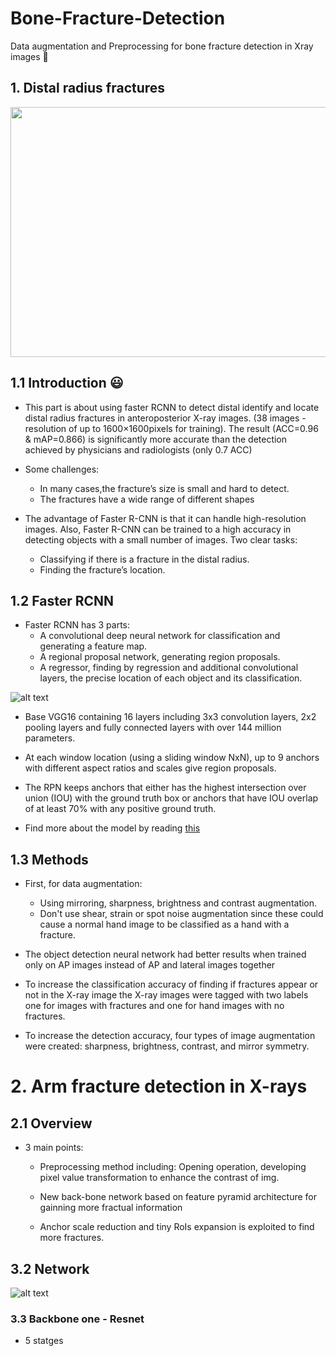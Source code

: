 # Bone-Fracture-Detection 
Data augmentation and Preprocessing for bone fracture detection in Xray images :raising_hand:

## 1. Distal radius fractures

<img src="https://www.gchandtherapy.com/wp-content/uploads/2017/04/fractureddistalradius.png" width="900" height="400">

## 1.1 Introduction :smiley:

- This part is about using faster RCNN to detect distal identify and locate distal radius fractures in anteroposterior X-ray images.  (38 images - resolution of up to 1600×1600pixels for training). The result (ACC=0.96 & mAP=0.866) is significantly more accurate than the detection achieved by physicians and radiologists (only 0.7 ACC)

- Some challenges:

  - In many cases,the fracture’s size is small and hard to detect.
  - The fractures have a wide range of different shapes

- The advantage of Faster R-CNN is that it can handle high-resolution images. Also, Faster R-CNN can be trained to a high accuracy in detecting objects with a small number of images. Two clear tasks:

  - Classifying if there is a fracture in the distal radius. 
  - Finding the fracture’s location. 

## 1.2 Faster RCNN 

- Faster RCNN has 3 parts:
  -  A convolutional deep neural network for classification and generating a feature map. 
  -  A regional proposal network, generating region proposals.
  -  A regressor, finding by regression and additional convolutional layers, the precise location of each object and its classification.

![alt text](https://www.researchgate.net/profile/Zhipeng-Deng-2/publication/324903264/figure/fig2/AS:640145124499471@1529633899620/The-architecture-of-Faster-R-CNN.png)

- Base VGG16 containing 16 layers including 3x3 convolution layers, 2x2 pooling layers and fully connected layers with over 144 million parameters.

- At each window location (using a sliding window NxN), up to 9 anchors with different aspect ratios and scales give region proposals. 

- The RPN keeps anchors that either has the highest intersection over union (IOU) with the ground truth box or anchors that have IOU overlap of at least 70% with any positive ground truth.

- Find more about the model by reading [this](https://arxiv.org/pdf/1506.01497.pdf)

## 1.3 Methods

- First, for data augmentation: 
  - Using mirroring, sharpness, brightness and contrast augmentation.
  - Don't use  shear, strain or spot noise augmentation since these could cause a normal hand image to be classified as a hand with a fracture.

- The object detection neural network had better results when trained only on AP images instead of AP and lateral images together

- To increase the classification accuracy of finding if fractures appear or
not in the X-ray image the X-ray images were tagged with two labels one
for images with fractures and one for hand images with no fractures.

- To increase the detection accuracy, four types of image augmentation
were created: sharpness, brightness, contrast, and mirror symmetry.


# 2. Arm fracture detection in X-rays

## 2.1 Overview

- 3 main points:
  - Preprocessing method including: Opening operation, developing pixel value transformation to enhance the contrast of img.

  - New back-bone network based on feature pyramid architecture for gainning more fractual information
 
  - Anchor scale reduction and tiny RoIs expansion is exploited to find more fractures.

## 3.2 Network 

![alt text](https://github.com/manhph2211/Bone-Fracture-Detection/blob/main/img.png)

### 3.3 Backbone one - Resnet

- 5 statges 

